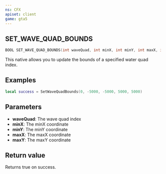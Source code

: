 ```yaml
---
ns: CFX
apiset: client
game: gta5
---
```

## SET_WAVE_QUAD_BOUNDS

```c
BOOL SET_WAVE_QUAD_BOUNDS(int waveQuad, int minX, int minY, int maxX, int maxY);
```

This native allows you to update the bounds of a specified water quad index.

## Examples

```lua
local success = SetWaveQuadBounds(0, -5000, -5000, 5000, 5000)
```

## Parameters
* **waveQuad**: The wave quad index
* **minX**: The minX coordinate
* **minY**: The minY coordinate
* **maxX**: The maxX coordinate
* **maxY**: The maxY coordinate

## Return value
Returns true on success.